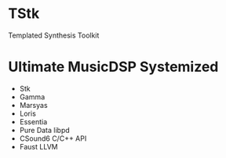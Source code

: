# TStk
Templated Synthesis Toolkit

# Ultimate MusicDSP Systemized
* Stk
* Gamma
* Marsyas
* Loris
* Essentia
* Pure Data libpd
* CSound6 C/C++ API
* Faust LLVM
